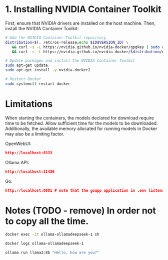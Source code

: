 # 1. Installing NVIDIA Container Toolkit

First, ensure that NVIDIA drivers are installed on the host machine. Then, install the NVIDIA Container Toolkit:

```bash
# Add the NVIDIA Container Toolkit repository
distribution=$(. /etc/os-release;echo $ID$VERSION_ID) \
   && curl -s -L https://nvidia.github.io/nvidia-docker/gpgkey | sudo apt-key add - \
   && curl -s -L https://nvidia.github.io/nvidia-docker/$distribution/nvidia-docker.list | sudo tee /etc/apt/sources.list.d/nvidia-docker.list

# Update packages and install the NVIDIA Container Toolkit
sudo apt-get update
sudo apt-get install -y nvidia-docker2

# Restart Docker
sudo systemctl restart docker
```

# Limitations
When starting the containers, the models declared for download require time to be fetched.
Allow sufficient time for the models to be downloaded.
Additionally, the available memory allocated for running models in Docker may also be a limiting factor.

OpenWebUI:
```json
http://localhost:8333
```

Ollama API: 
```json
http://localhost:11436
```

Go:
```json
http://localhost:8081 # note that the goapp application in .env listens on (8080).
```

# Notes (TODO - remove) In order not to copy all the time.
```bash
docker exec -it ollama-ollamadeepseek-1 sh
```

```bash
docker logs ollama-ollamadeepseek-1
```

```bash
ollama run llama3:8b "Hello, how are you?"
```
